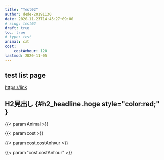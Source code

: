 ```yaml
---
title: "Test02"
author: dede-20191130
date: 2020-11-23T14:45:27+09:00
# slug: test02
draft: true
toc: true
# type: test
animal: cat
cost:
    costAnhour: 120
lastmod: 2020-11-05
---
```


<style>
    input {
        appearance: none;
        -webkit-appearance: none;
        -moz-appearance: none;
        -o-appearance: none;
        border: none;
        outline: 1px solid #e8e4da;
        margin: 0;
        width: 15px;
        height: 15px;
        line-height: 15px;
        font-size: 10px;
        text-align: center;
        vertical-align: top;
        background-color: #ffaeae;
    }
    input[type="checkbox"]:checked::before {
        content: "済";
    }
}
</style>

## test list page
[https://link](../)

## H2見出し {#h2_headline .hoge style="color:red;" }

<!-- dtリストテスト
:  foo

gggooo
:  bar

脚注テスト-Hugo[^1]

[^1]: 最速の静的サイトジェネレーター

aiu[^2]
[^2]: あいういうおい


www.example.com

<p><del>やあ</del> こんにちは</p>

- [ ] hoge
- [x] fuga

<ul>
    <li><input disabled="" type="checkbox">hoge</li>
    <li><input checked="" disabled="" type="checkbox">fuga</li>
</ul>

<div >
    <ul style="appearance:auto; color:blue;">
        <li><input  type="checkbox">hoge</li>
        <li><input checked=""  type="checkbox" style="appearance:auto">fuga</li>
    </ul>

</div> -->

{{< param Animal >}}<br>

{{< param cost >}}  <br>

{{< param cost.costAnhour >}}  <br>

{{< param "cost.costAnhour" >}}  <br>